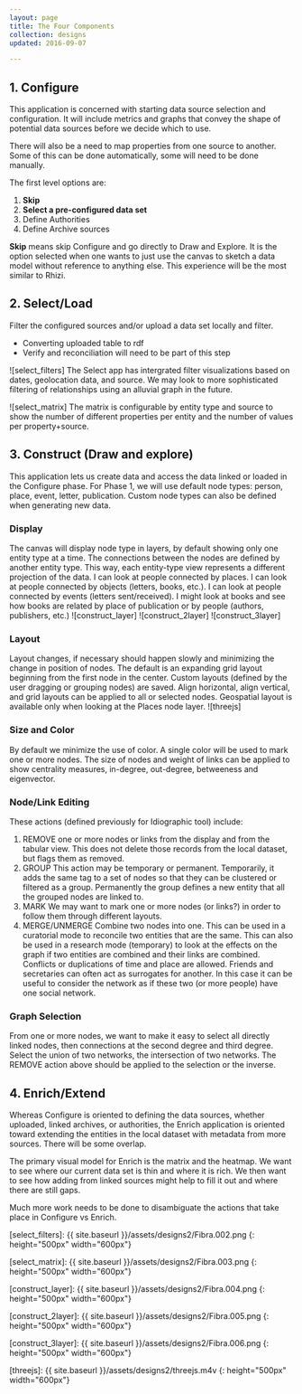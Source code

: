 ```yaml
---
layout: page
title: The Four Components
collection: designs
updated: 2016-09-07

---
```



## 1. Configure
This application is concerned with starting data source selection and configuration. It will include metrics and graphs that convey the shape of potential data sources before we decide which to use.

There will also be a need to map properties from one source to another. Some of this can be done automatically, some will need to be done manually.

The first level options are:  

1. **Skip**  
2. **Select a pre-configured data set**
3. Define Authorities  
4. Define Archive sources  
	
**Skip** means skip Configure and go directly to Draw and Explore. It is the option selected when one wants to just use the canvas to sketch a data model without reference to anything else. This experience will be the most similar to Rhizi.

## 2. Select/Load

Filter the configured sources and/or upload a data set locally and filter.

* Converting uploaded table to rdf
* Verify and reconciliation will need to be part of this step 

![select_filters]
The Select app has intergrated filter visualizations based on dates, geolocation data, and source. We may look to more sophisticated filtering of relationships using an alluvial graph in the future.

![select_matrix]
The matrix is configurable by entity type and source to show the number of different properties per entity and the number of values per property+source.
	
## 3. Construct (Draw and explore)
This application lets us create data and access the data linked or loaded in the Configure phase. For Phase 1, we will use default node types: person, place, event, letter, publication. Custom node types can also be defined when generating new data.

### Display  
The canvas will display node type in layers, by default showing only one entity type at a time. The connections between the nodes are defined by another entity type. This way, each entity-type view represents a different projection of the data. I can look at people connected by places. I can look at people connected by objects (letters, books, etc.). I can look at people connected by events (letters sent/received). I might look at books and see how books are related by place of publication or by people (authors, publishers, etc.)
![construct_layer]
![construct_2layer]
![construct_3layer]

### Layout  
Layout changes, if necessary should happen slowly and minimizing the change in position of nodes.
The default is an expanding grid layout beginning from the first node in the center. Custom layouts (defined by the user dragging or grouping nodes) are saved. Align horizontal, align vertical, and grid layouts can be applied to all or selected nodes. Geospatial layout is available only when looking at the Places node layer.
![threejs]

### Size and Color  
By default we minimize the use of color. A single color will be used to mark one or more nodes. The size of nodes and weight of links can be applied to show centrality measures, in-degree, out-degree, betweeness and eigenvector.

### Node/Link Editing  
These actions (defined previously for Idiographic tool) include:  

1. REMOVE one or more nodes or links from the display and from the tabular view. This does not delete those records from the local dataset, but flags them as removed.
2. GROUP This action may be temporary or permanent. Temporarily, it adds the same tag to a set of nodes so that they can be clustered or filtered as a group. Permanently the group defines a new entity that all the grouped nodes are linked to.
3. MARK We may want to mark one or more nodes (or links?) in order to follow them through different layouts.  
4. MERGE/UNMERGE Combine two nodes into one. This can be used in a curatorial mode to reconcile two entities that are the same. This can also be used in a research mode (temporary) to look at the effects on the graph if two entities are combined and their links are combined. Conflicts or duplications of time and place are allowed. Friends and secretaries can often act as surrogates for another. In this case it can be useful to consider the network as if these two (or more people) have one social network.

### Graph Selection
From one or more nodes, we want to make it easy to select all directly linked nodes, then connections at the second degree and third degree. Select the union of two networks, the intersection of two networks. The REMOVE action above should be applied to the selection or the inverse. 

## 4. Enrich/Extend
Whereas Configure is oriented to defining the data sources, whether uploaded, linked archives, or authorities, the Enrich application is oriented toward extending the entities in the local dataset with metadata from more sources. There will be some overlap. 

The primary visual model for Enrich is the matrix and the heatmap. We want to see where our current data set is thin and where it is rich. We then want to see how adding from linked sources might help to fill it out and where there are still gaps.

Much more work needs to be done to disambiguate the actions that take place in Configure vs Enrich. 



[select_filters]: {{ site.baseurl }}/assets/designs2/Fibra.002.png
{: height="500px" width="600px"}

[select_matrix]: {{ site.baseurl }}/assets/designs2/Fibra.003.png
{: height="500px" width="600px"}

[construct_layer]: {{ site.baseurl }}/assets/designs2/Fibra.004.png
{: height="500px" width="600px"}

[construct_2layer]: {{ site.baseurl }}/assets/designs2/Fibra.005.png
{: height="500px" width="600px"}

[construct_3layer]: {{ site.baseurl }}/assets/designs2/Fibra.006.png
{: height="500px" width="600px"}

[threejs]: {{ site.baseurl }}/assets/designs2/threejs.m4v
{: height="500px" width="600px"}